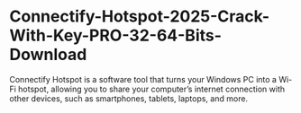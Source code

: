 # Connectify-Hotspot-2025-Crack-With-Key-PRO-32-64-Bits-Download
Connectify Hotspot is a software tool that turns your Windows PC into a Wi-Fi hotspot, allowing you to share your computer’s internet connection with other devices, such as smartphones, tablets, laptops, and more.
